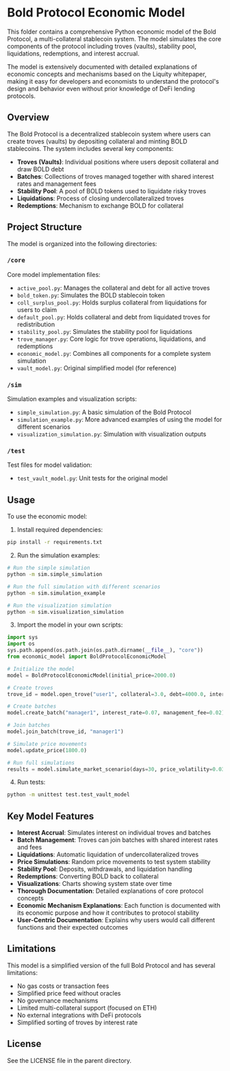 # Bold Protocol Economic Model

This folder contains a comprehensive Python economic model of the Bold Protocol, a multi-collateral stablecoin system. The model simulates the core components of the protocol including troves (vaults), stability pool, liquidations, redemptions, and interest accrual.

The model is extensively documented with detailed explanations of economic concepts and mechanisms based on the Liquity whitepaper, making it easy for developers and economists to understand the protocol's design and behavior even without prior knowledge of DeFi lending protocols.

## Overview

The Bold Protocol is a decentralized stablecoin system where users can create troves (vaults) by depositing collateral and minting BOLD stablecoins. The system includes several key components:

- **Troves (Vaults)**: Individual positions where users deposit collateral and draw BOLD debt
- **Batches**: Collections of troves managed together with shared interest rates and management fees
- **Stability Pool**: A pool of BOLD tokens used to liquidate risky troves
- **Liquidations**: Process of closing undercollateralized troves
- **Redemptions**: Mechanism to exchange BOLD for collateral

## Project Structure

The model is organized into the following directories:

### `/core`
Core model implementation files:
- `active_pool.py`: Manages the collateral and debt for all active troves
- `bold_token.py`: Simulates the BOLD stablecoin token
- `coll_surplus_pool.py`: Holds surplus collateral from liquidations for users to claim
- `default_pool.py`: Holds collateral and debt from liquidated troves for redistribution
- `stability_pool.py`: Simulates the stability pool for liquidations
- `trove_manager.py`: Core logic for trove operations, liquidations, and redemptions
- `economic_model.py`: Combines all components for a complete system simulation
- `vault_model.py`: Original simplified model (for reference)

### `/sim`
Simulation examples and visualization scripts:
- `simple_simulation.py`: A basic simulation of the Bold Protocol
- `simulation_example.py`: More advanced examples of using the model for different scenarios
- `visualization_simulation.py`: Simulation with visualization outputs

### `/test`
Test files for model validation:
- `test_vault_model.py`: Unit tests for the original model

## Usage

To use the economic model:

1. Install required dependencies:

```bash
pip install -r requirements.txt
```

2. Run the simulation examples:

```bash
# Run the simple simulation
python -m sim.simple_simulation

# Run the full simulation with different scenarios
python -m sim.simulation_example

# Run the visualization simulation
python -m sim.visualization_simulation
```

3. Import the model in your own scripts:

```python
import sys
import os
sys.path.append(os.path.join(os.path.dirname(__file__), "core"))
from economic_model import BoldProtocolEconomicModel

# Initialize the model
model = BoldProtocolEconomicModel(initial_price=2000.0)

# Create troves
trove_id = model.open_trove("user1", collateral=3.0, debt=4000.0, interest_rate=0.05)

# Create batches
model.create_batch("manager1", interest_rate=0.07, management_fee=0.02)

# Join batches
model.join_batch(trove_id, "manager1")

# Simulate price movements
model.update_price(1800.0)

# Run full simulations
results = model.simulate_market_scenario(days=30, price_volatility=0.03, plot_results=True)
```

4. Run tests:

```bash
python -m unittest test.test_vault_model
```

## Key Model Features

- **Interest Accrual**: Simulates interest on individual troves and batches
- **Batch Management**: Troves can join batches with shared interest rates and fees
- **Liquidations**: Automatic liquidation of undercollateralized troves
- **Price Simulations**: Random price movements to test system stability
- **Stability Pool**: Deposits, withdrawals, and liquidation handling
- **Redemptions**: Converting BOLD back to collateral
- **Visualizations**: Charts showing system state over time
- **Thorough Documentation**: Detailed explanations of core protocol concepts
- **Economic Mechanism Explanations**: Each function is documented with its economic purpose and how it contributes to protocol stability
- **User-Centric Documentation**: Explains why users would call different functions and their expected outcomes

## Limitations

This model is a simplified version of the full Bold Protocol and has several limitations:

- No gas costs or transaction fees
- Simplified price feed without oracles
- No governance mechanisms
- Limited multi-collateral support (focused on ETH)
- No external integrations with DeFi protocols
- Simplified sorting of troves by interest rate

## License

See the LICENSE file in the parent directory.